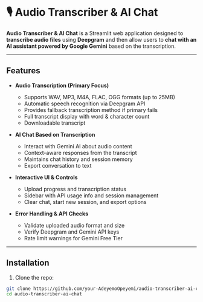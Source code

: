 # 🎙️ Audio Transcriber & AI Chat

**Audio Transcriber & AI Chat** is a Streamlit web application designed to **transcribe audio files** using **Deepgram** and then allow users to **chat with an AI assistant powered by Google Gemini** based on the transcription.

---

## Features

- **Audio Transcription (Primary Focus)**  
  - Supports WAV, MP3, M4A, FLAC, OGG formats (up to 25MB)  
  - Automatic speech recognition via Deepgram API  
  - Provides fallback transcription method if primary fails  
  - Full transcript display with word & character count  
  - Downloadable transcript  

- **AI Chat Based on Transcription**  
  - Interact with Gemini AI about audio content  
  - Context-aware responses from the transcript  
  - Maintains chat history and session memory  
  - Export conversation to text  

- **Interactive UI & Controls**  
  - Upload progress and transcription status  
  - Sidebar with API usage info and session management  
  - Clear chat, start new session, and export options  

- **Error Handling & API Checks**  
  - Validate uploaded audio format and size  
  - Verify Deepgram and Gemini API keys  
  - Rate limit warnings for Gemini Free Tier  

---

## Installation

1. Clone the repo:

```bash
git clone https://github.com/your-AdeyemoOpeyemi/audio-transcriber-ai-chat.git
cd audio-transcriber-ai-chat

